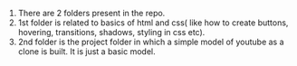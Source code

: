 1. There are 2 folders present in the repo.
2. 1st folder is related to basics of html and css( like how to create buttons, hovering, transitions, shadows, styling in css etc).
3. 2nd folder is the project folder in which a simple model of youtube as a clone is built. It is just a basic model.
